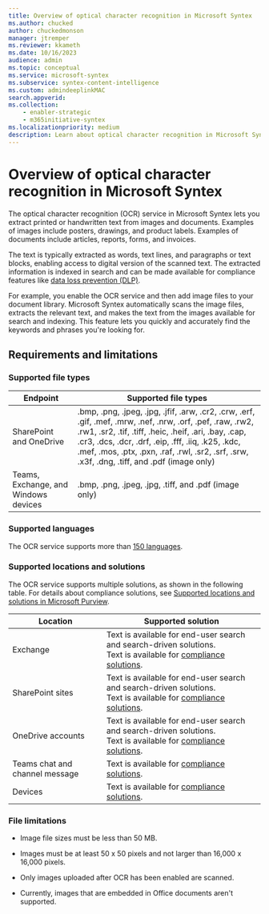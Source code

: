 ```yaml
---
title: Overview of optical character recognition in Microsoft Syntex
ms.author: chucked
author: chuckedmonson
manager: jtremper
ms.reviewer: kkameth
ms.date: 10/16/2023
audience: admin
ms.topic: conceptual
ms.service: microsoft-syntex
ms.subservice: syntex-content-intelligence
ms.custom: admindeeplinkMAC
search.appverid: 
ms.collection: 
    - enabler-strategic
    - m365initiative-syntex
ms.localizationpriority: medium
description: Learn about optical character recognition in Microsoft Syntex.
---
```


# Overview of optical character recognition in Microsoft Syntex

The optical character recognition (OCR) service in Microsoft Syntex lets you extract printed or handwritten text from images and documents. Examples of images include posters, drawings, and product labels. Examples of documents include articles, reports, forms, and invoices.

The text is typically extracted as words, text lines, and paragraphs or text blocks, enabling access to digital version of the scanned text. The extracted information is indexed in search and can be made available for compliance features like [data loss prevention (DLP)](../compliance/dlp-learn-about-dlp.md).

For example, you enable the OCR service and then add image files to your document library. Microsoft Syntex automatically scans the image files, extracts the relevant text, and makes the text from the images available for search and indexing. This feature lets you quickly and accurately find the keywords and phrases you're looking for.

## Requirements and limitations

### Supported file types

|Endpoint  |Supported file types  |
|---------|---------|
|SharePoint and OneDrive     |.bmp, .png, .jpeg, .jpg, .jfif, .arw, .cr2, .crw, .erf, .gif, .mef, .mrw, .nef, .nrw, .orf, .pef, .raw, .rw2, .rw1, .sr2, .tif, .tiff, .heic, .heif, .ari, .bay, .cap, .cr3, .dcs, .dcr, .drf, .eip, .fff, .iiq, .k25, .kdc, .mef, .mos, .ptx, .pxn, .raf, .rwl, .sr2, .srf, .srw, .x3f, .dng, .tiff, and .pdf (image only)  |
|Teams, Exchange, and Windows devices     |.bmp, .png, .jpeg, .jpg, .tiff, and .pdf (image only)     |

### Supported languages

The OCR service supports more than [150 languages](/azure/cognitive-services/language-support).

### Supported locations and solutions

The OCR service supports multiple solutions, as shown in the following table. For details about compliance solutions, see [Supported locations and solutions in Microsoft Purview](/purview/ocr-learn-about#supported-locations-and-solutions).

|Location    |Supported solution  |
|---------|---------|
|Exchange           |Text is available for end-user search and search-driven solutions.<br>Text is available for [compliance solutions](/purview/ocr-learn-about#supported-locations-and-solutions). |
|SharePoint sites   |Text is available for end-user search and search-driven solutions.<br>Text is available for [compliance solutions](/en-us/purview/ocr-learn-about#supported-locations-and-solutions). |
|OneDrive accounts  |Text is available for end-user search and search-driven solutions.<br>Text is available for [compliance solutions](/purview/ocr-learn-about#supported-locations-and-solutions). |
|Teams chat and channel message  |Text is available for [compliance solutions](/purview/ocr-learn-about#supported-locations-and-solutions). |
|Devices            | Text is available for [compliance solutions](/purview/ocr-learn-about#supported-locations-and-solutions).    |

### File limitations

- Image file sizes must be less than 50 MB.

- Images must be at least 50 x 50 pixels and not larger than 16,000 x 16,000 pixels.

- Only images uploaded after OCR has been enabled are scanned.

- Currently, images that are embedded in Office documents aren't supported.

